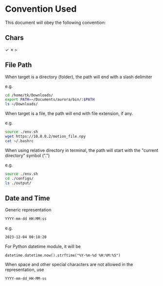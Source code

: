 # Convention Used

This document will obey the following convention:



## Chars

✓  ✗  ▹

## File Path

When target is a directory (folder), the path will end with a slash delimiter

e.g.

```bash
cd /home/tk/Downloads/
export PATH=~/Documents/aurora/bin/:$PATH
ls ~/Downloads/
```



When target is a file, the path will end with file extension, if any.

e.g.

```bash
source ./env.sh
wget https://10.0.0.2/motion_file.npy
cat ~/.bashrc
```



When using relative directory in terminal, the path will start with the "current directory" symbol (".")

e.g.

```bash
source ./env.sh
cd ./configs/
ls ./output/
```



## Date and Time

Generic representation

```bash
YYYY-mm-dd HH:MM:ss
```

e.g.

```bash
2023-12-04 00:18:20
```



For Python datetime module, it will be

```
datetime.datetime.now().strftime("%Y-%m-%d %H:%M:%S")
```



When space and other special characters are not allowed in the representation, use

```bash
YYYY-mm-dd_HH-MM-ss
```





